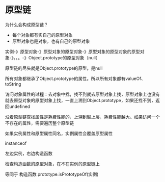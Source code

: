 # 原型链

为什么会构成原型链？

- 每个对象都有实自己的原型对象
- 原型对象也是对象，也有自己的原型对象

实例-》原型对象-》原型对象的原型对象-》原型对象的原型对象的原型对象-》。。。-》Object.prototype的原型对象（null）

原型链的尽头就是Object.prototype的原型，是null

所有对象都继承了Object.prototype的属性，所以所有对象都有valueOf、toString

访问对象属性的过程：去对象中找，找不到就去原型对象上找，原型对象上也没有就去原型对象的原型对象上找，一直上溯到Object.prototype，如果还找不到，返回undefined

沿着原型链查找属性是耗费性能的，上溯到越上层，耗费性能越大。如果访问一个不存在的属性，需要遍历整个原型链

如果实例属性和原型属性同名，实例属性会覆盖原型属性



instanceof

左边实例，右边构造函数

检查构造函数的原型对象，在不在实例的原型链上

等同于 构造函数.prototype.isPrototypeOf(实例)